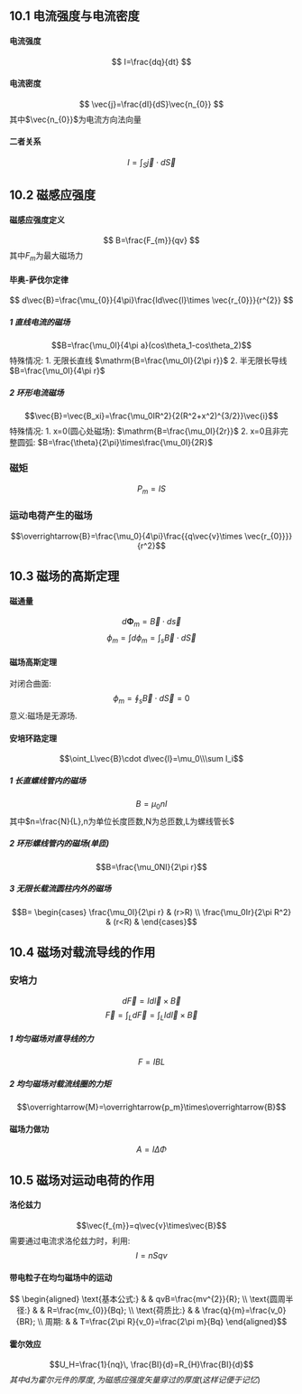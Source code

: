 ## 10.1 电流强度与电流密度
#### 电流强度
$$
I=\frac{dq}{dt}
$$
#### 电流密度
$$
\vec{j}=\frac{dI}{dS}\vec{n_{0}}
$$
其中$\vec{n_{0}}$为电流方向法向量
#### 二者关系
$$
I=\int_{S}\vec{j}\cdot d\vec{S}
$$
## 10.2 磁感应强度
#### 磁感应强度定义
$$
B=\frac{F_{m}}{qv}
$$
其中$F_{m}$为最大磁场力
#### 毕奥-萨伐尔定律
$$
d\vec{B}=\frac{\mu_{0}}{4\pi}\frac{Id\vec{l}\times \vec{r_{0}}}{r^{2}}
$$
##### 1 直线电流的磁场
$$B=\frac{\mu_0I}{4\pi a}(cos\theta_1-cos\theta_2)$$
特殊情况:
	1. 无限长直线
	   $\mathrm{B=\frac{\mu_0I}{2\pi r}}$
	2. 半无限长导线
	   $B=\frac{\mu_0I}{4\pi r}$
##### 2 环形电流磁场
$$\vec{B}=\vec{B_xi}=\frac{\mu_0IR^2}{2(R^2+x^2)^{3/2}}\vec{i}$$
特殊情况:
	1. x=0(圆心处磁场):
	   $\mathrm{B=\frac{\mu_0I}{2r}}$
	2. x=0且非完整圆弧:
	   $B=\frac{\theta}{2\pi}\times\frac{\mu_0I}{2R}$
### 磁矩
$$
P_{m}=IS
$$
### 运动电荷产生的磁场
$$\overrightarrow{B}=\frac{\mu_0}{4\pi}\frac{{q\vec{v}\times \vec{r_{0}}}}{r^2}$$
## 10.3 磁场的高斯定理
#### 磁通量
$$d\boldsymbol{\Phi}_m=\vec{B}\cdot d\vec{s}$$
$$\phi_{m}=\int d\phi_m=\int_s{\overrightarrow{B}\cdot d\vec{S}}$$
#### 磁场高斯定理
对闭合曲面:
$$
\phi_{m}=\oint_s{\overrightarrow{B}\cdot d\vec{S}}=0
$$
意义:磁场是无源场.
#### 安培环路定理
$$\oint_L\vec{B}\cdot d\vec{l}=\mu_0\\\sum I_i$$
##### 1 长直螺线管内的磁场
$$B=\mu_0nI$$
其中$n=\frac{N}{L},n为单位长度匝数,N为总匝数,L为螺线管长$
##### 2 环形螺线管内的磁场(单匝)
$$B=\frac{\mu_0NI}{2\pi r}$$
##### 3 无限长载流圆柱内外的磁场
$$B=
\begin{cases}
\frac{\mu_0I}{2\pi r} & (r>R) \\
\frac{\mu_0Ir}{2\pi R^2} & (r<R) & 
\end{cases}$$
## 10.4 磁场对载流导线的作用
### 安培力
$$d\vec{F}=Id\vec{l}\times\vec{B}$$
$$
\vec{F}=\int_{L}d\vec{F}=\int_{L}Id\vec{l}\times \vec{B}
$$
##### 1 均匀磁场对直导线的力
$$
F=IBL
$$
##### 2 均匀磁场对载流线圈的力矩
$$\overrightarrow{M}=\overrightarrow{p_m}\times\overrightarrow{B}$$
#### 磁场力做功
$$A=I\Delta\Phi $$
## 10.5 磁场对运动电荷的作用
#### 洛伦兹力
$$\vec{f_{m}}=q\vec{v}\times\vec{B}$$
需要通过电流求洛伦兹力时，利用:
$$
I=nSqv
$$
#### 带电粒子在均匀磁场中的运动
$$
\begin{aligned}
\text{基本公式:} & & qvB=\frac{mv^{2}}{R}; \\
\text{圆周半径:} & & R=\frac{mv_{0}}{Bq}; \\
\text{荷质比:} & & \frac{q}{m}=\frac{v_0}{BR}; \\
周期: & & T=\frac{2\pi R}{v_0}=\frac{2\pi m}{Bq}
\end{aligned}$$
#### 霍尔效应
$$U_H=\frac{1}{nq}\, \frac{BI}{d}=R_{H}\frac{BI}{d}$$
$其中d为霍尔元件的厚度,为磁感应强度矢量穿过的厚度(这样记便于记忆)$
